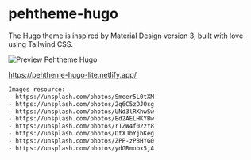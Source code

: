 # pehtheme-hugo
The Hugo theme is inspired by Material Design version 3, built with love using Tailwind CSS.


![Preview Pehtheme Hugo](https://raw.githubusercontent.com/fauzanmy/pehtheme-hugo-lite/main/images/tn.png?raw=true)

https://pehtheme-hugo-lite.netlify.app/

```txt
Images resource:
- https://unsplash.com/photos/Smeer5L0tXM
- https://unsplash.com/photos/2q6C5zDJOsg
- https://unsplash.com/photos/UNd3lRKhwSw
- https://unsplash.com/photos/Ed2AELHKYBw
- https://unsplash.com/photos/rTZW4f02zY8
- https://unsplash.com/photos/OtXJhYjbKeg
- https://unsplash.com/photos/ZPP-zP8HYG0
- https://unsplash.com/photos/ydGRmobx5jA
```
